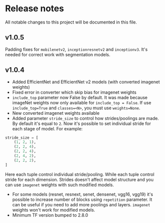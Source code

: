 # Release notes
All notable changes to this project will be documented in this file.

##  v1.0.5

Padding fixes for `mobilenetv2`, `inceptionresnetv2` and `inceptionv3`. It's needed for correct work with segmentation models.

##  v1.0.4

- Added EfficientNet and EfficientNet v2 models (with converted imagenet weights)
- Fixed error in converter which skip bias for imagenet weights
- `include_top` parameter now False by default. It was made because imageNet weights now only available for `include_top = False`. 
 If use `include_top=True` and `classes=<N>`, you must use `weights=None`.
- New converted imagenet weights available
- Added parameter `stride_size` to control how strides/poolings are made. By default it's equal to `2`. Now it's possible to set individual stride for each stage of model. 
For example:
```python
stride_size = [
    (1, 2, 1),
    (2, 2, 4),
    (2, 2, 4),
    (2, 4, 2),
    (2, 2, 2),
]
```
Here each tuple control individual stride/pooling. While each tuple control stride for each dimension.
Strides doesn't affect model structure and you can use `imagenet` weights with such modified models.

- For some models (resnet, resnext, senet, densenet, vgg16, vgg19) it's possible to increase number of blocks using `repetition` parameter. It can be useful if you need to add more poolings and layers. `imagenet` weights won't work for modified models.
- Minimum TF version bumped to 2.8.0
